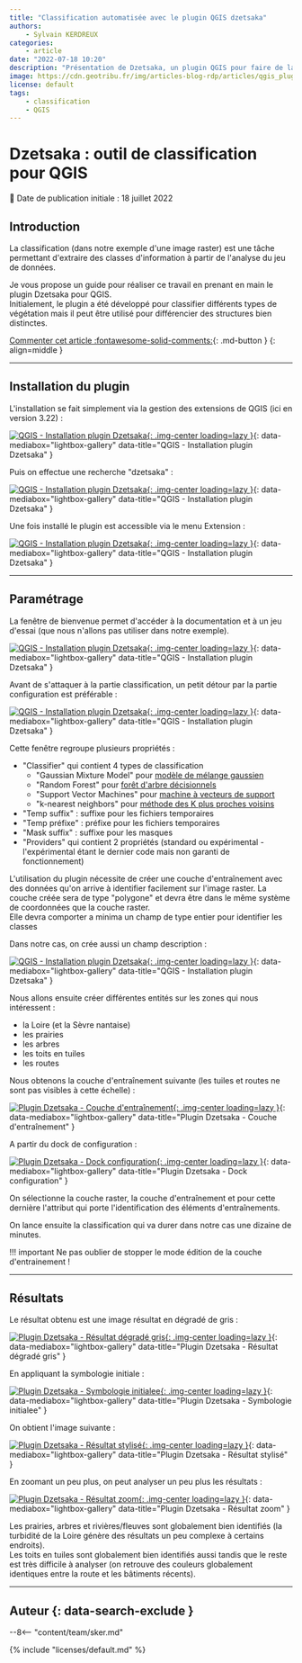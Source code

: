 ```yaml
---
title: "Classification automatisée avec le plugin QGIS dzetsaka"
authors:
    - Sylvain KERDREUX
categories:
    - article
date: "2022-07-18 10:20"
description: "Présentation de Dzetsaka, un plugin QGIS pour faire de la classification semi-automatisée."
image: https://cdn.geotribu.fr/img/articles-blog-rdp/articles/qgis_plugin_dzetsaka_classification/L_Dzetsaka_Resultat4.png
license: default
tags:
    - classification
    - QGIS
---
```


# Dzetsaka : outil de classification pour QGIS

:calendar: Date de publication initiale : 18 juillet 2022

## Introduction

La classification (dans notre exemple d'une image raster) est une tâche permettant d'extraire des classes d'information à partir de l'analyse du jeu de données.

Je vous propose un guide pour réaliser ce travail en prenant en main le plugin Dzetsaka pour QGIS.  
Initialement, le plugin a été développé pour classifier différents types de végétation mais il peut être utilisé pour différencier des structures bien distinctes.

[Commenter cet article :fontawesome-solid-comments:](#__comments){: .md-button }
{: align=middle }

----

## Installation du plugin

L'installation se fait simplement via la gestion des extensions de QGIS (ici en version 3.22) :

[![QGIS - Installation plugin Dzetsaka](https://cdn.geotribu.fr/img/articles-blog-rdp/articles/qgis_plugin_dzetsaka_classification/A_QGIS_InstallPlugin.png "QGIS - Installation plugin Dzetsaka"){: .img-center loading=lazy }](https://cdn.geotribu.fr/img/articles-blog-rdp/articles/qgis_plugin_dzetsaka_classification/A_QGIS_InstallPlugin.png){: data-mediabox="lightbox-gallery" data-title="QGIS - Installation plugin Dzetsaka" }

Puis on effectue une recherche "dzetsaka" :

[![QGIS - Installation plugin Dzetsaka](https://cdn.geotribu.fr/img/articles-blog-rdp/articles/qgis_plugin_dzetsaka_classification/B_QGIS_InstallPlugin_suite.png "QGIS - Installation plugin Dzetsaka"){: .img-center loading=lazy }](https://cdn.geotribu.fr/img/articles-blog-rdp/articles/qgis_plugin_dzetsaka_classification/B_QGIS_InstallPlugin_suite.png){: data-mediabox="lightbox-gallery" data-title="QGIS - Installation plugin Dzetsaka" }

Une fois installé le plugin est accessible via le menu Extension :

[![QGIS - Installation plugin Dzetsaka](https://cdn.geotribu.fr/img/articles-blog-rdp/articles/qgis_plugin_dzetsaka_classification/C_QGIS_InstallPlugin_Fin.png "QGIS - Installation plugin Dzetsaka"){: .img-center loading=lazy }](https://cdn.geotribu.fr/img/articles-blog-rdp/articles/qgis_plugin_dzetsaka_classification/C_QGIS_InstallPlugin_Fin.png){: data-mediabox="lightbox-gallery" data-title="QGIS - Installation plugin Dzetsaka" }

----

## Paramétrage

La fenêtre de bienvenue permet d'accéder à la documentation et à un jeu d'essai (que nous n'allons pas utiliser dans notre exemple).

[![QGIS - Installation plugin Dzetsaka](https://cdn.geotribu.fr/img/articles-blog-rdp/articles/qgis_plugin_dzetsaka_classification/D_Dzetsaka_Welcome.png "QGIS - Installation plugin Dzetsaka"){: .img-center loading=lazy }](https://cdn.geotribu.fr/img/articles-blog-rdp/articles/qgis_plugin_dzetsaka_classification/D_Dzetsaka_Welcome.png){: data-mediabox="lightbox-gallery" data-title="QGIS - Installation plugin Dzetsaka" }

Avant de s'attaquer à la partie classification, un petit détour par la partie configuration est préférable :

[![QGIS - Installation plugin Dzetsaka](https://cdn.geotribu.fr/img/articles-blog-rdp/articles/qgis_plugin_dzetsaka_classification/E_Dzetsaka_Configuration.png "QGIS - Installation plugin Dzetsaka"){: .img-center loading=lazy }](https://cdn.geotribu.fr/img/articles-blog-rdp/articles/qgis_plugin_dzetsaka_classification/E_Dzetsaka_Configuration.png){: data-mediabox="lightbox-gallery" data-title="QGIS - Installation plugin Dzetsaka" }

Cette fenêtre regroupe plusieurs propriétés :

* "Classifier" qui contient 4 types de classification
    * "Gaussian Mixture Model" pour [modèle de mélange gaussien](https://fr.wikipedia.org/wiki/Mod%C3%A8le_de_m%C3%A9lange_gaussien)
    * "Random Forest" pour [forêt d'arbre décisionnels](https://fr.wikipedia.org/wiki/For%C3%AAt_d'arbres_d%C3%A9cisionnels)
    * "Support Vector Machines" pour [machine à vecteurs de support](https://fr.wikipedia.org/wiki/Machine_%C3%A0_vecteurs_de_support)
    * "k-nearest neighbors" pour [méthode des K plus proches voisins](https://fr.wikipedia.org/wiki/M%C3%A9thode_des_k_plus_proches_voisins)
* "Temp suffix" : suffixe pour les fichiers temporaires
* "Temp préfixe" : préfixe pour les fichiers temporaires
* "Mask suffix" : suffixe pour les masques
* "Providers" qui contient 2 propriétés (standard ou expérimental - l'expérimental étant le dernier code mais non garanti de fonctionnement)

L'utilisation du plugin nécessite de créer une couche d'entraînement avec des données qu'on arrive à identifier facilement sur l'image raster.
La couche créée sera de type "polygone" et devra être dans le même système de coordonnées que la couche raster.  
Elle devra comporter a minima un champ de type entier pour identifier les classes

Dans notre cas, on crée aussi un champ description :

[![QGIS - Installation plugin Dzetsaka](https://cdn.geotribu.fr/img/articles-blog-rdp/articles/qgis_plugin_dzetsaka_classification/F_Dzetsaka_Configuration_Train.png "QGIS - Installation plugin Dzetsaka"){: .img-center loading=lazy }](https://cdn.geotribu.fr/img/articles-blog-rdp/articles/qgis_plugin_dzetsaka_classification/F_Dzetsaka_Configuration_Train.png){: data-mediabox="lightbox-gallery" data-title="QGIS - Installation plugin Dzetsaka" }

Nous allons ensuite créer différentes entités sur les zones qui nous intéressent :

* la Loire (et la Sèvre nantaise)
* les prairies
* les arbres
* les toits en tuiles
* les routes

Nous obtenons la couche d'entraînement suivante (les tuiles et routes ne sont pas visibles à cette échelle) :

[![Plugin Dzetsaka - Couche d'entraînement](https://cdn.geotribu.fr/img/articles-blog-rdp/articles/qgis_plugin_dzetsaka_classification/G_Train_.png "Plugin Dzetsaka - Couche d'entraînement"){: .img-center loading=lazy }](https://cdn.geotribu.fr/img/articles-blog-rdp/articles/qgis_plugin_dzetsaka_classification/G_Train_.png){: data-mediabox="lightbox-gallery" data-title="Plugin Dzetsaka - Couche d'entraînement" }

A partir du dock de configuration :

[![Plugin Dzetsaka - Dock configuration](https://cdn.geotribu.fr/img/articles-blog-rdp/articles/qgis_plugin_dzetsaka_classification/H_Dzetsaka_Dock.png "Plugin Dzetsaka - Dock configuration"){: .img-center loading=lazy }](https://cdn.geotribu.fr/img/articles-blog-rdp/articles/qgis_plugin_dzetsaka_classification/H_Dzetsaka_Dock.png){: data-mediabox="lightbox-gallery" data-title="Plugin Dzetsaka - Dock configuration" }

On sélectionne la couche raster, la couche d'entraînement et pour cette dernière l'attribut qui porte l'identification des éléments d'entraînements.

On lance ensuite la classification qui va durer dans notre cas une dizaine de minutes.

!!! important
    Ne pas oublier de stopper le mode édition de la couche d'entrainement !

----

## Résultats

Le résultat obtenu est une image résultat en dégradé de gris :

[![Plugin Dzetsaka - Résultat dégradé gris](https://cdn.geotribu.fr/img/articles-blog-rdp/articles/qgis_plugin_dzetsaka_classification/I_Dzetsaka_Resultat1.png "Plugin Dzetsaka - Résultat dégradé gris"){: .img-center loading=lazy }](https://cdn.geotribu.fr/img/articles-blog-rdp/articles/qgis_plugin_dzetsaka_classification/I_Dzetsaka_Resultat1.png){: data-mediabox="lightbox-gallery" data-title="Plugin Dzetsaka - Résultat dégradé gris" }

En appliquant la symbologie initiale :

[![Plugin Dzetsaka - Symbologie initialee](https://cdn.geotribu.fr/img/articles-blog-rdp/articles/qgis_plugin_dzetsaka_classification/J_Dzetsaka_Resultat2.png "Plugin Dzetsaka - Symbologie initialee"){: .img-center loading=lazy }](https://cdn.geotribu.fr/img/articles-blog-rdp/articles/qgis_plugin_dzetsaka_classification/J_Dzetsaka_Resultat2.png){: data-mediabox="lightbox-gallery" data-title="Plugin Dzetsaka - Symbologie initialee" }

On obtient l'image suivante :

[![Plugin Dzetsaka - Résultat stylisé](https://cdn.geotribu.fr/img/articles-blog-rdp/articles/qgis_plugin_dzetsaka_classification/K_Dzetsaka_Resultat3.png "Plugin Dzetsaka - Résultat stylisé"){: .img-center loading=lazy }](https://cdn.geotribu.fr/img/articles-blog-rdp/articles/qgis_plugin_dzetsaka_classification/K_Dzetsaka_Resultat3.png){: data-mediabox="lightbox-gallery" data-title="Plugin Dzetsaka - Résultat stylisé" }

En zoomant un peu plus, on peut analyser un peu plus les résultats :

[![Plugin Dzetsaka - Résultat zoom](https://cdn.geotribu.fr/img/articles-blog-rdp/articles/qgis_plugin_dzetsaka_classification/L_Dzetsaka_Resultat4.png "Plugin Dzetsaka - Résultat zoom"){: .img-center loading=lazy }](https://cdn.geotribu.fr/img/articles-blog-rdp/articles/qgis_plugin_dzetsaka_classification/L_Dzetsaka_Resultat4.png){: data-mediabox="lightbox-gallery" data-title="Plugin Dzetsaka - Résultat zoom" }

Les prairies, arbres et rivières/fleuves sont globalement bien identifiés (la turbidité de la Loire génère des résultats un peu complexe à certains endroits).  
Les toits en tuiles sont globalement bien identifiés aussi tandis que le reste est très difficile à analyser (on retrouve des couleurs globalement identiques entre la route et les bâtiments récents).

----

## Auteur {: data-search-exclude }

--8<-- "content/team/sker.md"

{% include "licenses/default.md" %}
